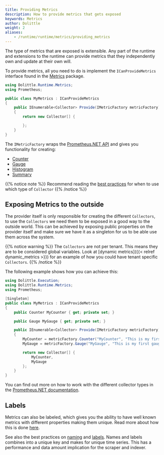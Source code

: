 ```yaml
---
title: Providing Metrics
description: How to provide metrics that gets exposed
keywords: Metrics
author: Dolittle
weight: 2
aliases:
    - /runtime/runtime/metrics/providing_metrics
---
```

The type of metrics that are exposed is extensible. Any part of the runtime
and extensions to the runtime can provide metrics that they independently
own and update at their own will.

To provide metrics, all you need to do is implement the `ICanProvideMetrics`
interface found in the [Metrics](https://www.nuget.org/packages/Dolittle.Runtime.Metrics/)
package.

```csharp
using Dolittle.Runtime.Metrics;
using Prometheus;

public class MyMetrics : ICanProvideMetrics
{
    public IEnumerable<Collector> Provide(IMetricFactory metricFactory)
    {
        return new Collector[] {

        };
    }
}
```

The `IMetricFactory` wraps the [Prometheus.NET API](https://github.com/prometheus-net/prometheus-net)
and gives you functionality for creating:

* [Counter](https://prometheus.io/docs/concepts/metric_types/#counter)
* [Gauge](https://prometheus.io/docs/concepts/metric_types/#gauge)
* [Histogram](https://prometheus.io/docs/concepts/metric_types/#histogram)
* [Summary](https://prometheus.io/docs/concepts/metric_types/#summary)

{{% notice note %}}
Recommend reading the [best practices](https://prometheus.io/docs/practices/instrumentation/#counter-vs.-gauge-vs.-summary)
for when to use which type of `Collector`
{{% /notice %}}

## Exposing Metrics to the outside

The provider itself is only responsible for creating the different `Collectors`, to use the
`Collectors` we need them to be exposed in a good way to the outside world. This can be achieved
by exposing public properties on the provider itself and make sure we have it as a singleton
for us to be able use them across the system.

{{% notice warning %}}
The `Collectors` are not per tenant. This means they are to be considered global variables.
Look at [dynamic metrics]({{< relref dynamic_metrics >}}) for an example of how you could
have tenant specific `Collectors`.
{{% /notice %}}

The following example shows how you can achieve this:

```csharp
using Dolittle.Execution;
using Dolittle.Runtime.Metrics;
using Prometheus;

[Singleton]
public class MyMetrics : ICanProvideMetrics
{
    public Counter MyCounter { get; private set; }

    public Gauge MyGauge { get; private set; }

    public IEnumerable<Collector> Provide(IMetricFactory metricFactory)
    {
        MyCounter = metricFactory.Counter("MyCounter", "This is my first counter");
        MyGauge = metricFactory.Gauge("MyGauge", "This is my first gauge");

        return new Collector[] {
            MyCounter,
            MyGauge
        };
    }
}
```

You can find out more on how to work with the different collector types in
the [Prometheus.NET documentation](https://github.com/prometheus-net/prometheus-net).

## Labels

Metrics can also be labeled, which gives you the ability to have well known
metrics with different properties making them unique. Read more about how this
is done [here](https://github.com/prometheus-net/prometheus-net#labels).

See also the best practices on [naming](http://prometheus.io/docs/practices/naming/)
and [labels](http://prometheus.io/docs/practices/instrumentation/#use-labels).
Names and labels combines into a unique key and makes for unique time series.
This has a performance and data amount implication for the scraper and indexer.
